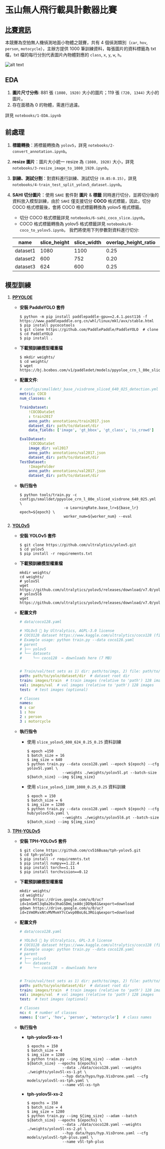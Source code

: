 # 玉山無人飛行載具計數器比賽

## [比賽資訊](https://tbrain.trendmicro.com.tw/Competitions/Details/25)
本競賽為空拍無人機偵測地面小物體之競賽，共有 4 個偵測類別（`car`, `hov`, `person`, `motocycle`），主辦方提供 1000 筆訓練資料，每張圖片的資料標籤為 txt 檔，txt 檔的每行分別代表圖片內物體對應的 `class`, `x`, `y`, `w`, `h`。

![alt text](./assets/img0001_label.png "img001")

## EDA
1. **圖片尺寸分佈**: 881 張 `(1080, 1920)` 大小的圖片；119 張 `(720, 1344)` 大小的圖片。
2. 存在面積為 0 的物體，需進行過濾。

詳見 `notebooks/1-EDA.ipynb`

## 前處理
1. **標籤轉換**：將標籤轉換為 `yolov5`，詳見 `notebooks/2-convert_annotation.ipynb`。
2. **resize 圖片**：圖片大小統一 resize 為 `(1080, 1920)` 大小，詳見 `notebooks/3-resize_image_to_1080_1920.ipynb`。
3. **訓練、測試分割**：對資料進行訓練、測試切分 `(0.85:0.15)`，詳見 `notebooks/4-train_test_split_yolov5_dataset.ipynb`。
4. **SAHI 切分圖片**：使用 `SAHI` 套件對 **圖片** & **標籤** 同時進行切分，並將切分後的資料放入模型訓練，由於 `SAHI` 僅支援切分 **COCO** 格式標籤，因此，切分 COCO 格式標籤後，會將 COCO 格式標籤轉換為 yolov5 格式標籤。
   + 切分 COCO 格式標籤詳見 `notebooks/6-sahi_coco_slice.ipynb`。
   + COCO 格式標籤轉換為 yolov5 格式標籤詳見 `notebooks/8-coco_to_yolov5.ipynb`。
我們將使用下列參數對資料進行切分:

    | name  |  slice_height   | slice_width  | overlap_height_ratio | overlap_width_ratio |
    | ----  |  ----  |  ----  |  ----  |  ----  |
    | dataset1 | 1080   | 1100   | 0.25   | 0.25 |
    | dataset2 | 600    | 752    | 0.20   | 0.20 |
    | dataset3 | 624    | 600    | 0.25   | 0.25 |



## 模型訓練
1. **[PPYOLOE](https://github.com/PaddlePaddle/PaddleYOLO)**
    + **安裝 PaddleYOLO 套件**
        ```
        $ python -m pip install paddlepaddle-gpu==2.4.1.post116 -f https://www.paddlepaddle.org.cn/whl/linux/mkl/avx/stable.html
        $ pip install pycocotools
        $ git clone https://github.com/PaddlePaddle/PaddleYOLO  # clone
        $ cd PaddleYOLO
        $ pip install .
        ``` 
    + **下載預訓練模型權重檔**
      ```
      $ mkdir weights/
      $ cd weights/
      $ wget https://bj.bcebos.com/v1/paddledet/models/ppyoloe_crn_l_80e_sliced_visdrone_640_025.pdparams
      ```
    + **配置文件**:
        ```yaml
        # configs/smalldet/_base_/visdrone_sliced_640_025_detection.yml
        metric: COCO
        num_classes: 4

        TrainDataset:
            !COCODataSet
            : train2017
            anno_path: annotations/train2017.json
            dataset_dir: path/to/dataset/dir
            data_fields: ['image', 'gt_bbox', 'gt_class', 'is_crowd']

        EvalDataset:
            !COCODataSet
            image_dir: val2017
            anno_path: annotations/val2017.json
            dataset_dir: path/to/dataset/dir
        TestDataset:
            !ImageFolder
            anno_path: annotations/val2017.json
            dataset_dir: path/to/dataset/dir
        ``` 

    + **執行指令**
        ```
        $ python tools/train.py -c configs/smalldet/ppyoloe_crn_l_80e_sliced_visdrone_640_025.yml  \
                            -o LearningRate.base_lr=${base_lr} epoch=${epoch} \ 
                            worker_num=${worker_num} --eval 
        ```

2. **[YOLOv5](https://github.com/ultralytics/yolov5)**
    + **安裝 YOLOv5 套件**
        ```
        $ git clone https://github.com/ultralytics/yolov5.git
        $ cd yolov5
        $ pip install -r requirements.txt
        ```

    + **下載預訓練模型權重檔**
      ```
      mkdir weights/
      cd weights/
      # yolov5l
      wget https://github.com/ultralytics/yolov5/releases/download/v7.0/yolov5l.pt
      # yolov5l6
      wget https://github.com/ultralytics/yolov5/releases/download/v7.0/yolov5l6.pt
      ```
    + **配置文件**
        ```yaml
        # data/coco128.yaml

        # YOLOv5 🚀 by Ultralytics, AGPL-3.0 license
        # COCO128 dataset https://www.kaggle.com/ultralytics/coco128 (first 128 images from COCO train2017) by Ultralytics
        # Example usage: python train.py --data coco128.yaml
        # parent
        # ├── yolov5
        # └── datasets
        #     └── coco128  ← downloads here (7 MB)


        # Train/val/test sets as 1) dir: path/to/imgs, 2) file: path/to/imgs.txt, or 3) list: [path/to/imgs1, path/to/imgs2, ..]
        path: path/to/yolo/dataset/dir  # dataset root dir
        train: images/train  # train images (relative to 'path') 128 images
        val: images/val  # val images (relative to 'path') 128 images
        test:  # test images (optional)

        # Classes
        names:
        0 : car
        1 : hov
        2 : person
        3 : motorcycle   
        ```
    + **執行指令**
        + 使用 `slice_yolov5_600_624_0.25_0.25` 資料訓練
            ```
            $ epoch =150
            $ batch_size = 16
            $ img_size = 640
            $ python train.py --data coco128.yaml --epoch ${epoch} --cfg yolov5l.yaml \
                            --weights ./weights/yolov5l.pt --batch-size ${batch_size} --img ${img_size}
            ```

        + 使用 `slice_yolov5_1100_1080_0.25_0.25` 資料訓練
            ```
            $ epoch = 150 
            $ batch_size = 6
            $ img_size = 1280
            $ python train.py --data coco128.yaml --epoch ${epoch} --cfg hub/yolov5l6.yaml \
                            --weights ./weights/yolov5l6.pt --batch-size ${batch_size} --img ${img_size}
            ```

3. **[TPH-YOLOv5](https://github.com/cv516Buaa/tph-yolov5)**
    + **安裝 TPH-YOLOv5 套件**
        ```
        $ git clone https://github.com/cv516Buaa/tph-yolov5.git
        $ cd tph-yolov5
        $ pip install -r requiremnts.txt
        $ pip install numpy==1.22.4
        $ pip install torch==1.11
        $ pip install torchvision==0.12
        ```

    + **下載預訓練模型權重檔**
      ```
      mkdir weights/
      cd weights/
      gdown https://drive.google.com/u/0/uc?id=1nGeKl3qOa26v3haGSDmLjeA0cjDD9p61&export=download
      gdown https://drive.google.com/u/0/uc?id=1VmORvxNtvMVMvmY7cCwvp0BoL6L3RGiq&export=download
      ```
    + **配置文件**
        ```yaml
        # data/coco128.yaml

        # YOLOv5 🚀 by Ultralytics, GPL-3.0 license
        # COCO128 dataset https://www.kaggle.com/ultralytics/coco128 (first 128 images from COCO train2017)
        # Example usage: python train.py --data coco128.yaml
        # parent
        # ├── yolov5
        # └── datasets
        #     └── coco128  ← downloads here


        # Train/val/test sets as 1) dir: path/to/imgs, 2) file: path/to/imgs.txt, or 3) list: [path/to/imgs1, path/to/imgs2, ..]
        path: path/to/yolo/dataset/dir  # dataset root dir
        train: images/train  # train images (relative to 'path') 128 images
        val: images/val  # val images (relative to 'path') 128 images
        test:  # test images (optional)

        # Classes
        nc: 4  # number of classes
        names: ['car', 'hov', 'person', 'motorcycle']  # class names
        ```

    + **執行指令**
      + **tph-yolov5l-xs-1**
        ```
        $ epochs = 150
        $ batch_size = 4
        $ img_size = 1280
        $ python train.py --img ${img_size} --adam --batch ${batch_size} --epochs ${epochs} \
                        --data ./data/coco128.yaml --weights ./weights/yolov5l-xs-1.pt \ 
                        --hyp data/hyps/hyp.VisDrone.yaml --cfg models/yolov5l-xs-tph.yaml \
                        --name v5l-xs-tph
        ```
       
      + **tph-yolov5l-xs-2**
        ```
        $ epochs = 150
        $ batch_size = 4
        $ img_size = 1280
        $ python train.py --img ${img_size} --adam --batch ${batch_size} --epochs ${epochs} \
                        --data ./data/coco128.yaml --weights ./weights/yolov5l-xs-2.pt \ 
                        --hyp data/hyps/hyp.VisDrone.yaml --cfg models/yolov5l-tph-plus.yaml \
                        --name v5l-tph-plus
        ```